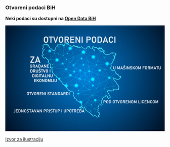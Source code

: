 ### Otvoreni podaci BiH
**Neki podaci su dostupni na [Open Data BiH](https://github.com/Open-Data-BiH/open-data)**


![Otvoreni podaci BiH](https://raw.githubusercontent.com/Open-Data-BiH/.github/main/profile/OpenDataBiH-1.jpg)

[Izvor za ilustraciju](https://novine.ba/2020/12/22/wb-kako-javni-podaci-i-digitalizacija-mogu-potaci-ekonomski-razvoj-i-inovacije-u-bih/)

